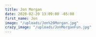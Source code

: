 ```yaml
---
title: Jon Morgan
date: 2020-02-20 13:09:00 -05:00
first_name: Jon
image: "/uploads/Jon%20Morgan.jpg"
crazy_image: "/uploads/JonMorganFun.jpg"
---
```


